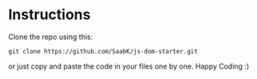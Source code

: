 # Instructions

Clone the repo using this:

```
git clone https://github.com/SaabK/js-dom-starter.git
```

or just copy and paste the code in your files one by one. Happy Coding :)
